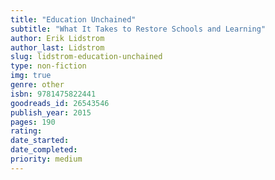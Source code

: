 ```yaml
---
title: "Education Unchained"
subtitle: "What It Takes to Restore Schools and Learning"
author: Erik Lidstrom
author_last: Lidstrom
slug: lidstrom-education-unchained
type: non-fiction
img: true
genre: other
isbn: 9781475822441
goodreads_id: 26543546
publish_year: 2015
pages: 190
rating: 
date_started:
date_completed:
priority: medium
---
```

